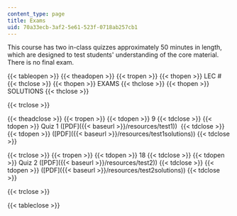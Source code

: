 ```yaml
---
content_type: page
title: Exams
uid: 70a33ecb-3af2-5e61-523f-0718ab257cb1
---
```


This course has two in-class quizzes approximately 50 minutes in length, which are designed to test students' understanding of the core material. There is no final exam.

{{< tableopen >}}
{{< theadopen >}}
{{< tropen >}}
{{< thopen >}}
LEC #
{{< thclose >}}
{{< thopen >}}
EXAMS
{{< thclose >}}
{{< thopen >}}
SOLUTIONS
{{< thclose >}}

{{< trclose >}}

{{< theadclose >}}
{{< tropen >}}
{{< tdopen >}}
9
{{< tdclose >}}
{{< tdopen >}}
Quiz 1 ([PDF]({{< baseurl >}}/resources/test1)) 
{{< tdclose >}}
{{< tdopen >}}
([PDF]({{< baseurl >}}/resources/test1solutions))
{{< tdclose >}}

{{< trclose >}}
{{< tropen >}}
{{< tdopen >}}
18
{{< tdclose >}}
{{< tdopen >}}
Quiz 2 ([PDF]({{< baseurl >}}/resources/test2))
{{< tdclose >}}
{{< tdopen >}}
([PDF]({{< baseurl >}}/resources/test2solutions))
{{< tdclose >}}

{{< trclose >}}

{{< tableclose >}}